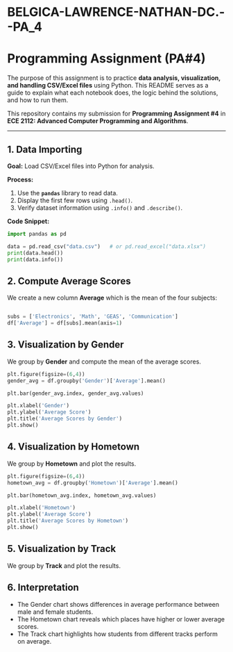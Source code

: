 # BELGICA-LAWRENCE-NATHAN-DC.--PA_4


# Programming Assignment (PA#4)

The purpose of this assignment is to practice **data analysis, visualization, and handling CSV/Excel files** using Python. This README serves as a guide to explain what each notebook does, the logic behind the solutions, and how to run them.  

This repository contains my submission for **Programming Assignment #4** in  
**ECE 2112: Advanced Computer Programming and Algorithms**.  

---

## 1. Data Importing  
**Goal:** Load CSV/Excel files into Python for analysis.  

**Process:**  
1. Use the **`pandas`** library to read data.  
2. Display the first few rows using `.head()`.  
3. Verify dataset information using `.info()` and `.describe()`.  

**Code Snippet:**  
```python
import pandas as pd

data = pd.read_csv("data.csv")   # or pd.read_excel("data.xlsx")
print(data.head())
print(data.info())
```

## 2. Compute Average Scores
We create a new column **Average** which is the mean of the four subjects:

```python

subs = ['Electronics', 'Math', 'GEAS', 'Communication']
df['Average'] = df[subs].mean(axis=1)
```

## 3. Visualization by Gender
We group by **Gender** and compute the mean of the average scores.
```python
plt.figure(figsize=(6,4))
gender_avg = df.groupby('Gender')['Average'].mean()

plt.bar(gender_avg.index, gender_avg.values)

plt.xlabel('Gender')
plt.ylabel('Average Score')
plt.title('Average Scores by Gender')
plt.show()
```

## 4. Visualization by Hometown
We group by **Hometown** and plot the results.

```python
plt.figure(figsize=(6,4))
hometown_avg = df.groupby('Hometown')['Average'].mean()

plt.bar(hometown_avg.index, hometown_avg.values)

plt.xlabel('Hometown')
plt.ylabel('Average Score')
plt.title('Average Scores by Hometown')
plt.show()
```

## 5. Visualization by Track
We group by **Track** and plot the results.


## 6. Interpretation

- The Gender chart shows differences in average performance between male and female students.
- The Hometown chart reveals which places have higher or lower average scores.
- The Track chart highlights how students from different tracks perform on average.
